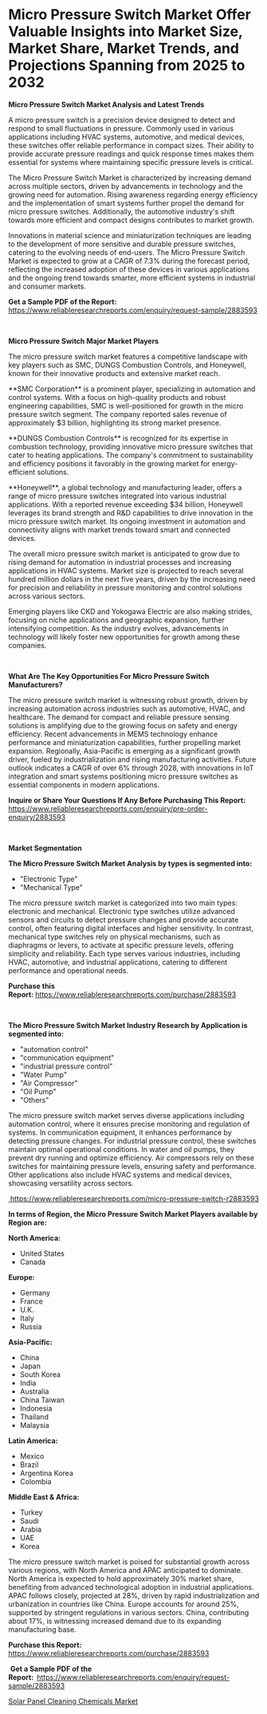 <p><h1>Micro Pressure Switch Market Offer Valuable Insights into Market Size, Market Share, Market Trends, and Projections Spanning from 2025 to 2032</h1></p><p><strong>Micro Pressure Switch Market Analysis and Latest Trends</strong></p>
<p><p>A micro pressure switch is a precision device designed to detect and respond to small fluctuations in pressure. Commonly used in various applications including HVAC systems, automotive, and medical devices, these switches offer reliable performance in compact sizes. Their ability to provide accurate pressure readings and quick response times makes them essential for systems where maintaining specific pressure levels is critical.</p><p>The Micro Pressure Switch Market is characterized by increasing demand across multiple sectors, driven by advancements in technology and the growing need for automation. Rising awareness regarding energy efficiency and the implementation of smart systems further propel the demand for micro pressure switches. Additionally, the automotive industry's shift towards more efficient and compact designs contributes to market growth.</p><p>Innovations in material science and miniaturization techniques are leading to the development of more sensitive and durable pressure switches, catering to the evolving needs of end-users. The Micro Pressure Switch Market is expected to grow at a CAGR of 7.3% during the forecast period, reflecting the increased adoption of these devices in various applications and the ongoing trend towards smarter, more efficient systems in industrial and consumer markets.</p></p>
<p><strong>Get a Sample PDF of the Report:&nbsp;</strong> <a href="https://www.reliableresearchreports.com/enquiry/request-sample/2883593?utm_campaign=2487&utm_medium=2&utm_source=Github&utm_content=ia&utm_term=13032025&utm_id=micro-pressure-switch">https://www.reliableresearchreports.com/enquiry/request-sample/2883593</a></p>
<p>&nbsp;</p>
<p><strong>Micro Pressure Switch Major Market Players</strong></p>
<p><p>The micro pressure switch market features a competitive landscape with key players such as SMC, DUNGS Combustion Controls, and Honeywell, known for their innovative products and extensive market reach. </p><p>**SMC Corporation** is a prominent player, specializing in automation and control systems. With a focus on high-quality products and robust engineering capabilities, SMC is well-positioned for growth in the micro pressure switch segment. The company reported sales revenue of approximately $3 billion, highlighting its strong market presence.</p><p>**DUNGS Combustion Controls** is recognized for its expertise in combustion technology, providing innovative micro pressure switches that cater to heating applications. The company's commitment to sustainability and efficiency positions it favorably in the growing market for energy-efficient solutions.</p><p>**Honeywell**, a global technology and manufacturing leader, offers a range of micro pressure switches integrated into various industrial applications. With a reported revenue exceeding $34 billion, Honeywell leverages its brand strength and R&D capabilities to drive innovation in the micro pressure switch market. Its ongoing investment in automation and connectivity aligns with market trends toward smart and connected devices.</p><p>The overall micro pressure switch market is anticipated to grow due to rising demand for automation in industrial processes and increasing applications in HVAC systems. Market size is projected to reach several hundred million dollars in the next five years, driven by the increasing need for precision and reliability in pressure monitoring and control solutions across various sectors.</p><p>Emerging players like CKD and Yokogawa Electric are also making strides, focusing on niche applications and geographic expansion, further intensifying competition. As the industry evolves, advancements in technology will likely foster new opportunities for growth among these companies.</p></p>
<p>&nbsp;</p>
<p><strong>What Are The Key Opportunities For Micro Pressure Switch Manufacturers?</strong></p>
<p><p>The micro pressure switch market is witnessing robust growth, driven by increasing automation across industries such as automotive, HVAC, and healthcare. The demand for compact and reliable pressure sensing solutions is amplifying due to the growing focus on safety and energy efficiency. Recent advancements in MEMS technology enhance performance and miniaturization capabilities, further propelling market expansion. Regionally, Asia-Pacific is emerging as a significant growth driver, fueled by industrialization and rising manufacturing activities. Future outlook indicates a CAGR of over 6% through 2028, with innovations in IoT integration and smart systems positioning micro pressure switches as essential components in modern applications.</p></p>
<p><strong>Inquire or Share Your Questions If Any Before Purchasing This Report:</strong> <a href="https://www.reliableresearchreports.com/enquiry/pre-order-enquiry/2883593?utm_campaign=2487&utm_medium=2&utm_source=Github&utm_content=ia&utm_term=13032025&utm_id=micro-pressure-switch">https://www.reliableresearchreports.com/enquiry/pre-order-enquiry/2883593</a></p>
<p>&nbsp;</p>
<p><strong>Market Segmentation</strong></p>
<p><strong>The Micro Pressure Switch Market Analysis by types is segmented into:</strong></p>
<p><ul><li>"Electronic Type"</li><li>"Mechanical Type"</li></ul></p>
<p><p>The micro pressure switch market is categorized into two main types: electronic and mechanical. Electronic type switches utilize advanced sensors and circuits to detect pressure changes and provide accurate control, often featuring digital interfaces and higher sensitivity. In contrast, mechanical type switches rely on physical mechanisms, such as diaphragms or levers, to activate at specific pressure levels, offering simplicity and reliability. Each type serves various industries, including HVAC, automotive, and industrial applications, catering to different performance and operational needs.</p></p>
<p><strong>Purchase this Report:&nbsp;</strong><a href="https://www.reliableresearchreports.com/purchase/2883593?utm_campaign=2487&utm_medium=2&utm_source=Github&utm_content=ia&utm_term=13032025&utm_id=micro-pressure-switch">https://www.reliableresearchreports.com/purchase/2883593</a></p>
<p>&nbsp;</p>
<p><strong>The Micro Pressure Switch Market Industry Research by Application is segmented into:</strong></p>
<p><ul><li>"automation control"</li><li>"communication equipment"</li><li>"industrial pressure control"</li><li>"Water Pump"</li><li>"Air Compressor"</li><li>"Oil Pump"</li><li>"Others"</li></ul></p>
<p><p>The micro pressure switch market serves diverse applications including automation control, where it ensures precise monitoring and regulation of systems. In communication equipment, it enhances performance by detecting pressure changes. For industrial pressure control, these switches maintain optimal operational conditions. In water and oil pumps, they prevent dry running and optimize efficiency. Air compressors rely on these switches for maintaining pressure levels, ensuring safety and performance. Other applications also include HVAC systems and medical devices, showcasing versatility across sectors.</p></p>
<p><a href="https://www.reliableresearchreports.com/micro-pressure-switch-r2883593?utm_campaign=2487&utm_medium=2&utm_source=Github&utm_content=ia&utm_term=13032025&utm_id=micro-pressure-switch">&nbsp;https://www.reliableresearchreports.com/micro-pressure-switch-r2883593</a></p>
<p><strong>In terms of Region, the Micro Pressure Switch Market Players available by Region are:</strong></p>
<p>
    <p> <strong> North America: </strong>
        <ul>
            <li>United States</li>
            <li>Canada</li>
        </ul>
        </p> 
    <p> <strong> Europe: </strong>
        <ul>
            <li>Germany</li>
            <li>France</li>
            <li>U.K.</li>
            <li>Italy</li>
            <li>Russia</li>
        </ul>
        </p> 
    <p> <strong> Asia-Pacific: </strong>
        <ul>
            <li>China</li>
            <li>Japan</li>
            <li>South Korea</li>
            <li>India</li>
            <li>Australia</li>
            <li>China Taiwan</li>
            <li>Indonesia</li>
            <li>Thailand</li>
            <li>Malaysia</li>
        </ul>
        </p> 
    <p> <strong> Latin America: </strong>
        <ul>
            <li>Mexico</li>
            <li>Brazil</li>
            <li>Argentina Korea</li>
            <li>Colombia</li>
        </ul>
        </p> 
    <p> <strong> Middle East & Africa: </strong>
        <ul>
            <li>Turkey</li>
            <li>Saudi</li>
            <li>Arabia</li>
            <li>UAE</li>
            <li>Korea</li>
        </ul>
    </p>
    </p>
<p><p>The micro pressure switch market is poised for substantial growth across various regions, with North America and APAC anticipated to dominate. North America is expected to hold approximately 30% market share, benefiting from advanced technological adoption in industrial applications. APAC follows closely, projected at 28%, driven by rapid industrialization and urbanization in countries like China. Europe accounts for around 25%, supported by stringent regulations in various sectors. China, contributing about 17%, is witnessing increased demand due to its expanding manufacturing base.</p></p>
<p><strong>Purchase this Report: </strong><a href="https://www.reliableresearchreports.com/purchase/2883593?utm_campaign=2487&utm_medium=2&utm_source=Github&utm_content=ia&utm_term=13032025&utm_id=micro-pressure-switch">https://www.reliableresearchreports.com/purchase/2883593</a></p>
<p>&nbsp;<strong>Get a Sample PDF of the Report:&nbsp;&nbsp;</strong><a href="https://www.reliableresearchreports.com/enquiry/request-sample/2883593?utm_campaign=2487&utm_medium=2&utm_source=Github&utm_content=ia&utm_term=13032025&utm_id=micro-pressure-switch">https://www.reliableresearchreports.com/enquiry/request-sample/2883593</a></p>
<p><strong></strong></p>
<p><p><a href="https://github.com/chungwimbu4/Market-Research-Report-List-1/blob/main/solar-panel-cleaning-chemicals-market.md?utm_campaign=2487&utm_medium=2&utm_source=Github&utm_content=ia&utm_term=13032025&utm_id=micro-pressure-switch">Solar Panel Cleaning Chemicals Market</a></p></p>
